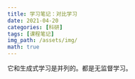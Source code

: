 ```yaml
---
title: 学习笔记：对比学习
date: 2021-04-20
categories: [科研]
tags: [课程笔记]
img_path: /assets/img/
math: true
---
```


它和生成式学习是并列的。都是无监督学习。